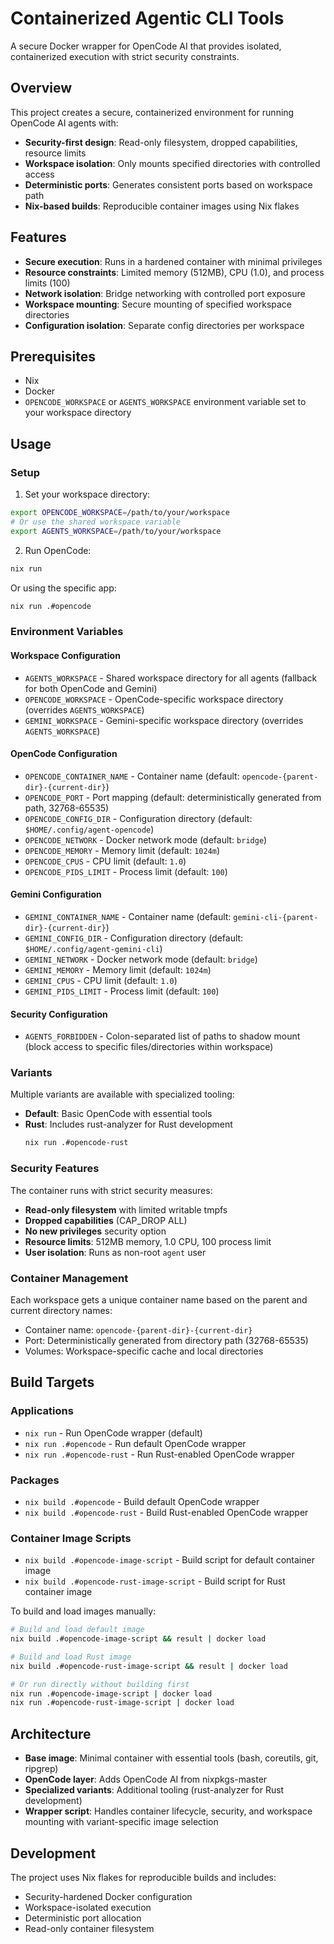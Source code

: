 # Containerized Agentic CLI Tools

A secure Docker wrapper for OpenCode AI that provides isolated, containerized execution with strict security constraints.

## Overview

This project creates a secure, containerized environment for running OpenCode AI agents with:

- **Security-first design**: Read-only filesystem, dropped capabilities, resource limits
- **Workspace isolation**: Only mounts specified directories with controlled access
- **Deterministic ports**: Generates consistent ports based on workspace path
- **Nix-based builds**: Reproducible container images using Nix flakes

## Features

- **Secure execution**: Runs in a hardened container with minimal privileges
- **Resource constraints**: Limited memory (512MB), CPU (1.0), and process limits (100)
- **Network isolation**: Bridge networking with controlled port exposure
- **Workspace mounting**: Secure mounting of specified workspace directories
- **Configuration isolation**: Separate config directories per workspace

## Prerequisites

- Nix
- Docker
- `OPENCODE_WORKSPACE` or `AGENTS_WORKSPACE` environment variable set to your workspace directory

## Usage

### Setup

1. Set your workspace directory:
```bash
export OPENCODE_WORKSPACE=/path/to/your/workspace
# Or use the shared workspace variable
export AGENTS_WORKSPACE=/path/to/your/workspace
```

2. Run OpenCode:
```bash
nix run
```

Or using the specific app:
```bash
nix run .#opencode
```

### Environment Variables

#### Workspace Configuration
- `AGENTS_WORKSPACE` - Shared workspace directory for all agents (fallback for both OpenCode and Gemini)
- `OPENCODE_WORKSPACE` - OpenCode-specific workspace directory (overrides `AGENTS_WORKSPACE`)
- `GEMINI_WORKSPACE` - Gemini-specific workspace directory (overrides `AGENTS_WORKSPACE`)

#### OpenCode Configuration
- `OPENCODE_CONTAINER_NAME` - Container name (default: `opencode-{parent-dir}-{current-dir}`)
- `OPENCODE_PORT` - Port mapping (default: deterministically generated from path, 32768-65535)
- `OPENCODE_CONFIG_DIR` - Configuration directory (default: `$HOME/.config/agent-opencode`)
- `OPENCODE_NETWORK` - Docker network mode (default: `bridge`)
- `OPENCODE_MEMORY` - Memory limit (default: `1024m`)
- `OPENCODE_CPUS` - CPU limit (default: `1.0`)
- `OPENCODE_PIDS_LIMIT` - Process limit (default: `100`)

#### Gemini Configuration
- `GEMINI_CONTAINER_NAME` - Container name (default: `gemini-cli-{parent-dir}-{current-dir}`)
- `GEMINI_CONFIG_DIR` - Configuration directory (default: `$HOME/.config/agent-gemini-cli`)
- `GEMINI_NETWORK` - Docker network mode (default: `bridge`)
- `GEMINI_MEMORY` - Memory limit (default: `1024m`)
- `GEMINI_CPUS` - CPU limit (default: `1.0`)
- `GEMINI_PIDS_LIMIT` - Process limit (default: `100`)

#### Security Configuration
- `AGENTS_FORBIDDEN` - Colon-separated list of paths to shadow mount (block access to specific files/directories within workspace)

### Variants

Multiple variants are available with specialized tooling:

- **Default**: Basic OpenCode with essential tools
- **Rust**: Includes rust-analyzer for Rust development
  ```bash
  nix run .#opencode-rust
  ```

### Security Features

The container runs with strict security measures:

- **Read-only filesystem** with limited writable tmpfs
- **Dropped capabilities** (CAP_DROP ALL)
- **No new privileges** security option
- **Resource limits**: 512MB memory, 1.0 CPU, 100 process limit
- **User isolation**: Runs as non-root `agent` user

### Container Management

Each workspace gets a unique container name based on the parent and current directory names:
- Container name: `opencode-{parent-dir}-{current-dir}`
- Port: Deterministically generated from directory path (32768-65535)
- Volumes: Workspace-specific cache and local directories

## Build Targets

### Applications
- `nix run` - Run OpenCode wrapper (default)
- `nix run .#opencode` - Run default OpenCode wrapper
- `nix run .#opencode-rust` - Run Rust-enabled OpenCode wrapper

### Packages
- `nix build .#opencode` - Build default OpenCode wrapper
- `nix build .#opencode-rust` - Build Rust-enabled OpenCode wrapper

### Container Image Scripts
- `nix build .#opencode-image-script` - Build script for default container image
- `nix build .#opencode-rust-image-script` - Build script for Rust container image

To build and load images manually:
```bash
# Build and load default image
nix build .#opencode-image-script && result | docker load

# Build and load Rust image  
nix build .#opencode-rust-image-script && result | docker load

# Or run directly without building first
nix run .#opencode-image-script | docker load
nix run .#opencode-rust-image-script | docker load
```

## Architecture

- **Base image**: Minimal container with essential tools (bash, coreutils, git, ripgrep)
- **OpenCode layer**: Adds OpenCode AI from nixpkgs-master
- **Specialized variants**: Additional tooling (rust-analyzer for Rust development)
- **Wrapper script**: Handles container lifecycle, security, and workspace mounting with variant-specific image selection

## Development

The project uses Nix flakes for reproducible builds and includes:
- Security-hardened Docker configuration
- Workspace-isolated execution
- Deterministic port allocation
- Read-only container filesystem
